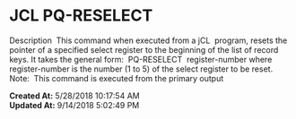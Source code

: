 # JCL PQ-RESELECT

Description  This command when executed from a jCL  program, resets the pointer of a specified select register to the beginning of the list of record keys. It takes the general form:  PQ-RESELECT  register-number where register-number is the number (1 to 5) of the select register to be reset.   Note:  This command is executed from the primary output  

**Created At:** 5/28/2018 10:17:54 AM  
**Updated At:** 9/14/2018 5:02:49 PM  

